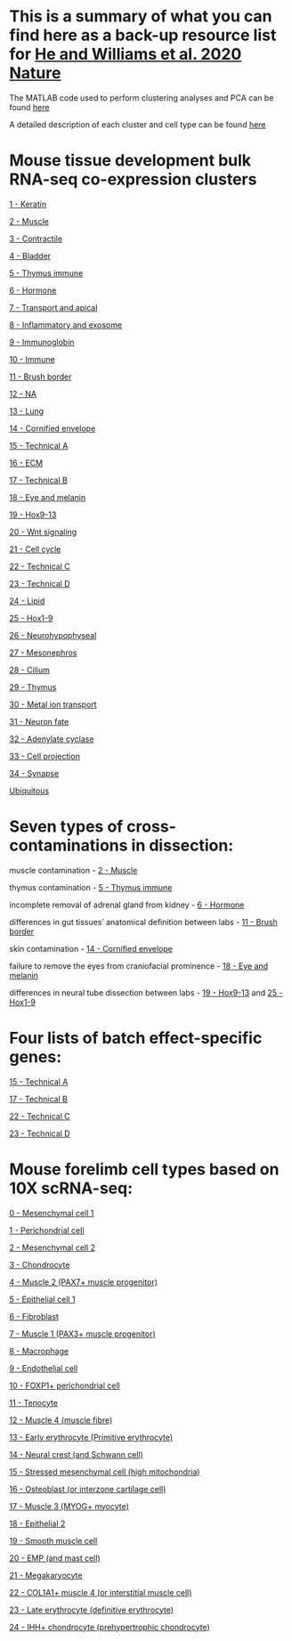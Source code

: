 # This is a summary of what you can find here as a back-up resource list for [He and Williams et al. 2020 Nature](https://www.nature.com/articles/s41586-020-2536-x) 

The MATLAB code used to perform clustering analyses and PCA can be found [here](https://github.com/brianpenghe/Matlab-genomics/blob/master/He_2020_ENCODE3_RNA/Notebook_1_BulkRNA.md)

A detailed description of each cluster and cell type can be found [here](https://static-content.springer.com/esm/art%3A10.1038%2Fs41586-020-2536-x/MediaObjects/41586_2020_2536_MOESM1_ESM.docx)

# Mouse tissue development bulk RNA-seq co-expression clusters

[1 - Keratin](https://github.com/brianpenghe/Matlab-genomics/blob/master/He_2020_ENCODE3_RNA/GeneLists/Bulk%20Cluster%201.txt)

[2 - Muscle](https://github.com/brianpenghe/Matlab-genomics/blob/master/He_2020_ENCODE3_RNA/GeneLists/Bulk%20Cluster%202.txt)

[3 - Contractile](https://github.com/brianpenghe/Matlab-genomics/blob/master/He_2020_ENCODE3_RNA/GeneLists/Bulk%20Cluster%203.txt) 

[4 - Bladder](https://github.com/brianpenghe/Matlab-genomics/blob/master/He_2020_ENCODE3_RNA/GeneLists/Bulk%20Cluster%204.txt) 

[5 - Thymus immune](https://github.com/brianpenghe/Matlab-genomics/blob/master/He_2020_ENCODE3_RNA/GeneLists/Bulk%20Cluster%205.txt) 

[6 - Hormone](https://github.com/brianpenghe/Matlab-genomics/blob/master/He_2020_ENCODE3_RNA/GeneLists/Bulk%20Cluster%206.txt) 

[7 - Transport and apical](https://github.com/brianpenghe/Matlab-genomics/blob/master/He_2020_ENCODE3_RNA/GeneLists/Bulk%20Cluster%207.txt) 

[8 - Inflammatory and exosome](https://github.com/brianpenghe/Matlab-genomics/blob/master/He_2020_ENCODE3_RNA/GeneLists/Bulk%20Cluster%208.txt)

[9 - Immunoglobin](https://github.com/brianpenghe/Matlab-genomics/blob/master/He_2020_ENCODE3_RNA/GeneLists/Bulk%20Cluster%209.txt)

[10 - Immune](https://github.com/brianpenghe/Matlab-genomics/blob/master/He_2020_ENCODE3_RNA/GeneLists/Bulk%20Cluster%2010.txt)

[11 - Brush border](https://github.com/brianpenghe/Matlab-genomics/blob/master/He_2020_ENCODE3_RNA/GeneLists/Bulk%20Cluster%2011.txt)

[12 - NA](https://github.com/brianpenghe/Matlab-genomics/blob/master/He_2020_ENCODE3_RNA/GeneLists/Bulk%20Cluster%2012.txt)

[13 - Lung](https://github.com/brianpenghe/Matlab-genomics/blob/master/He_2020_ENCODE3_RNA/GeneLists/Bulk%20Cluster%2013.txt)

[14 - Cornified envelope](https://github.com/brianpenghe/Matlab-genomics/blob/master/He_2020_ENCODE3_RNA/GeneLists/Bulk%20Cluster%2014.txt)

[15 - Technical A](https://github.com/brianpenghe/Matlab-genomics/blob/master/He_2020_ENCODE3_RNA/GeneLists/Bulk%20Cluster%2015.txt) 

[16 - ECM](https://github.com/brianpenghe/Matlab-genomics/blob/master/He_2020_ENCODE3_RNA/GeneLists/Bulk%20Cluster%2016.txt) 

[17 - Technical B](https://github.com/brianpenghe/Matlab-genomics/blob/master/He_2020_ENCODE3_RNA/GeneLists/Bulk%20Cluster%2017.txt)

[18 - Eye and melanin](https://github.com/brianpenghe/Matlab-genomics/blob/master/He_2020_ENCODE3_RNA/GeneLists/Bulk%20Cluster%2018.txt)

[19 - Hox9-13](https://github.com/brianpenghe/Matlab-genomics/blob/master/He_2020_ENCODE3_RNA/GeneLists/Bulk%20Cluster%2019.txt)

[20 - Wnt signaling](https://github.com/brianpenghe/Matlab-genomics/blob/master/He_2020_ENCODE3_RNA/GeneLists/Bulk%20Cluster%2020.txt)

[21 - Cell cycle](https://github.com/brianpenghe/Matlab-genomics/blob/master/He_2020_ENCODE3_RNA/GeneLists/Bulk%20Cluster%2021.txt) 

[22 - Technical C](https://github.com/brianpenghe/Matlab-genomics/blob/master/He_2020_ENCODE3_RNA/GeneLists/Bulk%20Cluster%2022.txt)

[23 - Technical D](https://github.com/brianpenghe/Matlab-genomics/blob/master/He_2020_ENCODE3_RNA/GeneLists/Bulk%20Cluster%2023.txt)

[24 - Lipid](https://github.com/brianpenghe/Matlab-genomics/blob/master/He_2020_ENCODE3_RNA/GeneLists/Bulk%20Cluster%2024.txt)

[25 - Hox1-9](https://github.com/brianpenghe/Matlab-genomics/blob/master/He_2020_ENCODE3_RNA/GeneLists/Bulk%20Cluster%2025.txt)

[26 - Neurohypophyseal](https://github.com/brianpenghe/Matlab-genomics/blob/master/He_2020_ENCODE3_RNA/GeneLists/Bulk%20Cluster%2026.txt)

[27 - Mesonephros](https://github.com/brianpenghe/Matlab-genomics/blob/master/He_2020_ENCODE3_RNA/GeneLists/Bulk%20Cluster%2027.txt)

[28 - Cilium](https://github.com/brianpenghe/Matlab-genomics/blob/master/He_2020_ENCODE3_RNA/GeneLists/Bulk%20Cluster%2028.txt)

[29 - Thymus](https://github.com/brianpenghe/Matlab-genomics/blob/master/He_2020_ENCODE3_RNA/GeneLists/Bulk%20Cluster%2029.txt)

[30 - Metal ion transport](https://github.com/brianpenghe/Matlab-genomics/blob/master/He_2020_ENCODE3_RNA/GeneLists/Bulk%20Cluster%2030.txt)

[31 - Neuron fate](https://github.com/brianpenghe/Matlab-genomics/blob/master/He_2020_ENCODE3_RNA/GeneLists/Bulk%20Cluster%2031.txt) 

[32 - Adenylate cyclase](https://github.com/brianpenghe/Matlab-genomics/blob/master/He_2020_ENCODE3_RNA/GeneLists/Bulk%20Cluster%2032.txt) 

[33 - Cell projection](https://github.com/brianpenghe/Matlab-genomics/blob/master/He_2020_ENCODE3_RNA/GeneLists/Bulk%20Cluster%2033.txt) 

[34 - Synapse](https://github.com/brianpenghe/Matlab-genomics/blob/master/He_2020_ENCODE3_RNA/GeneLists/Bulk%20Cluster%2034.txt)

[Ubiquitous](https://github.com/brianpenghe/Matlab-genomics/blob/master/He_2020_ENCODE3_RNA/GeneLists/Bulk%20Cluster%20Ubiquitous.txt)

# Seven types of cross-contaminations in dissection:

muscle contamination - [2 - Muscle](https://github.com/brianpenghe/Matlab-genomics/blob/master/He_2020_ENCODE3_RNA/GeneLists/Bulk%20Cluster%202.txt)

thymus contamination - [5 - Thymus immune](https://github.com/brianpenghe/Matlab-genomics/blob/master/He_2020_ENCODE3_RNA/GeneLists/Bulk%20Cluster%205.txt)

incomplete removal of adrenal gland from kidney - [6 - Hormone](https://github.com/brianpenghe/Matlab-genomics/blob/master/He_2020_ENCODE3_RNA/GeneLists/Bulk%20Cluster%206.txt)

differences in gut tissues’ anatomical definition between labs - [11 - Brush border](https://github.com/brianpenghe/Matlab-genomics/blob/master/He_2020_ENCODE3_RNA/GeneLists/Bulk%20Cluster%2011.txt)

skin contamination - [14 - Cornified envelope](https://github.com/brianpenghe/Matlab-genomics/blob/master/He_2020_ENCODE3_RNA/GeneLists/Bulk%20Cluster%2014.txt)

failure to remove the eyes from craniofacial prominence - [18 - Eye and melanin](https://github.com/brianpenghe/Matlab-genomics/blob/master/He_2020_ENCODE3_RNA/GeneLists/Bulk%20Cluster%2018.txt)

differences in neural tube dissection between labs - [19 - Hox9-13](https://github.com/brianpenghe/Matlab-genomics/blob/master/He_2020_ENCODE3_RNA/GeneLists/Bulk%20Cluster%2019.txt) and [25 - Hox1-9](https://github.com/brianpenghe/Matlab-genomics/blob/master/He_2020_ENCODE3_RNA/GeneLists/Bulk%20Cluster%2025.txt)


# Four lists of batch effect-specific genes:

[15 - Technical A](https://github.com/brianpenghe/Matlab-genomics/blob/master/He_2020_ENCODE3_RNA/GeneLists/Bulk%20Cluster%2015.txt) 

[17 - Technical B](https://github.com/brianpenghe/Matlab-genomics/blob/master/He_2020_ENCODE3_RNA/GeneLists/Bulk%20Cluster%2017.txt)

[22 - Technical C](https://github.com/brianpenghe/Matlab-genomics/blob/master/He_2020_ENCODE3_RNA/GeneLists/Bulk%20Cluster%2022.txt)

[23 - Technical D](https://github.com/brianpenghe/Matlab-genomics/blob/master/He_2020_ENCODE3_RNA/GeneLists/Bulk%20Cluster%2023.txt)


# Mouse forelimb cell types based on 10X scRNA-seq:

[0 - Mesenchymal cell 1](https://github.com/brianpenghe/Matlab-genomics/blob/master/He_2020_ENCODE3_RNA/GeneLists/Limb%20Cell%20Type%200%20-%20Mesenchymal%20cell%201.txt)

[1 - Perichondrial cell](https://github.com/brianpenghe/Matlab-genomics/blob/master/He_2020_ENCODE3_RNA/GeneLists/Limb%20Cell%20Type%201%20-%20Perichondrial%20cell.txt)

[2 - Mesenchymal cell 2](https://github.com/brianpenghe/Matlab-genomics/blob/master/He_2020_ENCODE3_RNA/GeneLists/Limb%20Cell%20Type%202%20-%20Mesenchymal%20cell%202.txt)

[3 - Chondrocyte](https://github.com/brianpenghe/Matlab-genomics/blob/master/He_2020_ENCODE3_RNA/GeneLists/Limb%20Cell%20Type%203%20-%20Chondrocyte.txt)

[4 - Muscle 2 (PAX7+ muscle progenitor)](https://github.com/brianpenghe/Matlab-genomics/blob/master/He_2020_ENCODE3_RNA/GeneLists/Limb%20Cell%20Type%204%20-%20Muscle%202%20(PAX7%2B%20muscle%20progenitor).txt)

[5 - Epithelial cell 1](https://github.com/brianpenghe/Matlab-genomics/blob/master/He_2020_ENCODE3_RNA/GeneLists/Limb%20Cell%20Type%205%20-%20Epithelial%20cell%201.txt)

[6 - Fibroblast](https://github.com/brianpenghe/Matlab-genomics/blob/master/He_2020_ENCODE3_RNA/GeneLists/Limb%20Cell%20Type%206%20-%20Fibroblast.txt)

[7 - Muscle 1 (PAX3+ muscle progenitor)](https://github.com/brianpenghe/Matlab-genomics/blob/master/He_2020_ENCODE3_RNA/GeneLists/Limb%20Cell%20Type%207%20-%20Muscle%201%20(PAX3%2B%20muscle%20progenitor).txt)

[8 - Macrophage](https://github.com/brianpenghe/Matlab-genomics/blob/master/He_2020_ENCODE3_RNA/GeneLists/Limb%20Cell%20Type%208%20-%20Macrophage.txt)

[9 - Endothelial cell](https://github.com/brianpenghe/Matlab-genomics/blob/master/He_2020_ENCODE3_RNA/GeneLists/Limb%20Cell%20Type%209%20-%20Endothelial%20cell.txt)

[10 - FOXP1+ perichondrial cell](https://github.com/brianpenghe/Matlab-genomics/blob/master/He_2020_ENCODE3_RNA/GeneLists/Limb%20Cell%20Type%2010%20-%20FOXP1%2B%20perichondrial%20cell.txt)

[11 - Tenocyte](https://github.com/brianpenghe/Matlab-genomics/blob/master/He_2020_ENCODE3_RNA/GeneLists/Limb%20Cell%20Type%2011%20-%20Tenocyte.txt)

[12 - Muscle 4 (muscle fibre)](https://github.com/brianpenghe/Matlab-genomics/blob/master/He_2020_ENCODE3_RNA/GeneLists/Limb%20Cell%20Type%2012%20-%20Muscle%204%20(muscle%20fibre).txt)

[13 - Early erythrocyte (Primitive erythrocyte)](https://github.com/brianpenghe/Matlab-genomics/blob/master/He_2020_ENCODE3_RNA/GeneLists/Limb%20Cell%20Type%2013%20-%20Early%20erythrocyte%20(Primitive%20erythrocyte).txt)

[14 - Neural crest (and Schwann cell)](https://github.com/brianpenghe/Matlab-genomics/blob/master/He_2020_ENCODE3_RNA/GeneLists/Limb%20Cell%20Type%2014%20-%20Neural%20crest%20(and%20Schwann%20cell).txt)

[15 - Stressed mesenchymal cell (high mitochondria)](https://github.com/brianpenghe/Matlab-genomics/blob/master/He_2020_ENCODE3_RNA/GeneLists/Limb%20Cell%20Type%2015%20-%20Stressed%20mesenchymal%20cell%20(high%20mitochondria).txt)

[16 - Osteoblast (or interzone cartilage cell)](https://github.com/brianpenghe/Matlab-genomics/blob/master/He_2020_ENCODE3_RNA/GeneLists/Limb%20Cell%20Type%2016%20-%20Osteoblast%20(or%20interzone%20cartilage%20cell).txt)

[17 - Muscle 3 (MYOG+ myocyte)](https://github.com/brianpenghe/Matlab-genomics/blob/master/He_2020_ENCODE3_RNA/GeneLists/Limb%20Cell%20Type%2017%20-%20Muscle%203%20(MYOG%2B%20myocyte).txt)

[18 - Epithelial 2](https://github.com/brianpenghe/Matlab-genomics/blob/master/He_2020_ENCODE3_RNA/GeneLists/Limb%20Cell%20Type%2018%20-%20Epithelial%202.txt)

[19 - Smooth muscle cell](https://github.com/brianpenghe/Matlab-genomics/blob/master/He_2020_ENCODE3_RNA/GeneLists/Limb%20Cell%20Type%2019%20-%20Smooth%20muscle%20cell.txt)

[20 - EMP (and mast cell)](https://github.com/brianpenghe/Matlab-genomics/blob/master/He_2020_ENCODE3_RNA/GeneLists/Limb%20Cell%20Type%2020%20-%20EMP%20(and%20mast%20cell).txt)

[21 - Megakaryocyte](https://github.com/brianpenghe/Matlab-genomics/blob/master/He_2020_ENCODE3_RNA/GeneLists/Limb%20Cell%20Type%2021%20-%20Megakaryocyte.txt)

[22 - COL1A1+ muscle 4 (or interstitial muscle cell)](https://github.com/brianpenghe/Matlab-genomics/blob/master/He_2020_ENCODE3_RNA/GeneLists/Limb%20Cell%20Type%2022%20-%20COL1A1%2B%20muscle%204%20(or%20interstitial%20muscle%20cell).txt)

[23 - Late erythrocyte (definitive erythrocyte)](https://github.com/brianpenghe/Matlab-genomics/blob/master/He_2020_ENCODE3_RNA/GeneLists/Limb%20Cell%20Type%2023%20-%20Late%20erythrocyte%20(definitive%20erythrocyte).txt)

[24 - IHH+ chondrocyte (prehypertrophic chondrocyte)](https://github.com/brianpenghe/Matlab-genomics/blob/master/He_2020_ENCODE3_RNA/GeneLists/Limb%20Cell%20Type%2024%20-%20IHH%2B%20chondrocyte%20(prehypertrophic%20chondrocyte).txt)
